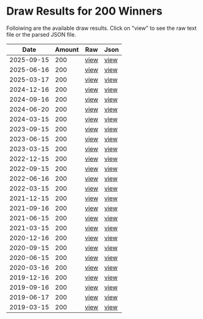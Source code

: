

# Draw Results for 200 Winners
Folloiwing are the available draw results. Click on "view" to see the raw text file or the parsed JSON file.


| Date | Amount | Raw | Json |
| ---|---|---|--- |
| 2025-09-15 | 200 | [view](/raw/200/2025-09-15.txt) | [view](/json/200/2025-09-15.json) |
| 2025-06-16 | 200 | [view](/raw/200/2025-06-16.txt) | [view](/json/200/2025-06-16.json) |
| 2025-03-17 | 200 | [view](/raw/200/2025-03-17.txt) | [view](/json/200/2025-03-17.json) |
| 2024-12-16 | 200 | [view](/raw/200/2024-12-16.txt) | [view](/json/200/2024-12-16.json) |
| 2024-09-16 | 200 | [view](/raw/200/2024-09-16.txt) | [view](/json/200/2024-09-16.json) |
| 2024-06-20 | 200 | [view](/raw/200/2024-06-20.txt) | [view](/json/200/2024-06-20.json) |
| 2024-03-15 | 200 | [view](/raw/200/2024-03-15.txt) | [view](/json/200/2024-03-15.json) |
| 2023-09-15 | 200 | [view](/raw/200/2023-09-15.txt) | [view](/json/200/2023-09-15.json) |
| 2023-06-15 | 200 | [view](/raw/200/2023-06-15.txt) | [view](/json/200/2023-06-15.json) |
| 2023-03-15 | 200 | [view](/raw/200/2023-03-15.txt) | [view](/json/200/2023-03-15.json) |
| 2022-12-15 | 200 | [view](/raw/200/2022-12-15.txt) | [view](/json/200/2022-12-15.json) |
| 2022-09-15 | 200 | [view](/raw/200/2022-09-15.txt) | [view](/json/200/2022-09-15.json) |
| 2022-06-16 | 200 | [view](/raw/200/2022-06-16.txt) | [view](/json/200/2022-06-16.json) |
| 2022-03-15 | 200 | [view](/raw/200/2022-03-15.txt) | [view](/json/200/2022-03-15.json) |
| 2021-12-15 | 200 | [view](/raw/200/2021-12-15.txt) | [view](/json/200/2021-12-15.json) |
| 2021-09-16 | 200 | [view](/raw/200/2021-09-16.txt) | [view](/json/200/2021-09-16.json) |
| 2021-06-15 | 200 | [view](/raw/200/2021-06-15.txt) | [view](/json/200/2021-06-15.json) |
| 2021-03-15 | 200 | [view](/raw/200/2021-03-15.txt) | [view](/json/200/2021-03-15.json) |
| 2020-12-16 | 200 | [view](/raw/200/2020-12-16.txt) | [view](/json/200/2020-12-16.json) |
| 2020-09-15 | 200 | [view](/raw/200/2020-09-15.txt) | [view](/json/200/2020-09-15.json) |
| 2020-06-15 | 200 | [view](/raw/200/2020-06-15.txt) | [view](/json/200/2020-06-15.json) |
| 2020-03-16 | 200 | [view](/raw/200/2020-03-16.txt) | [view](/json/200/2020-03-16.json) |
| 2019-12-16 | 200 | [view](/raw/200/2019-12-16.txt) | [view](/json/200/2019-12-16.json) |
| 2019-09-16 | 200 | [view](/raw/200/2019-09-16.txt) | [view](/json/200/2019-09-16.json) |
| 2019-06-17 | 200 | [view](/raw/200/2019-06-17.txt) | [view](/json/200/2019-06-17.json) |
| 2019-03-15 | 200 | [view](/raw/200/2019-03-15.txt) | [view](/json/200/2019-03-15.json) |
